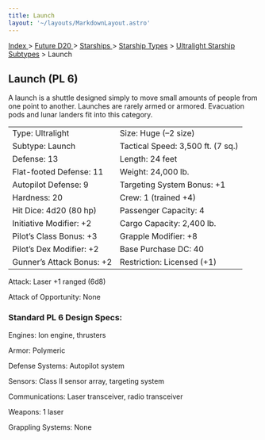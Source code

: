 ```yaml
---
title: Launch
layout: '~/layouts/MarkdownLayout.astro'
---
```


[ Index ](/) > [ Future D20 ](/future.d20.srd) > [ Starships ](/future.d20.srd/starships) > [ Starship Types](/future.d20.srd/starships/starship) > [ Ultralight Starship Subtypes](/future.d20.srd/starships/starship.types/ultralight.starship.subtypes) > Launch

##  Launch (PL 6)

A launch is a shuttle designed simply to move small amounts of people from one
point to another. Launches are rarely armed or armored. Evacuation pods and
lunar landers fit into this category.


<table> <tr> <td> Type: Ultralight </td> <td> Size: Huge (–2 size) </td> </tr> <tr class="shaded"> <td> Subtype: Launch </td> <td> Tactical Speed: 3,500 ft. (7 sq.) </td> </tr> <tr> <td> Defense: 13 </td> <td> Length: 24 feet </td> </tr> <tr class="shaded"> <td> Flat-footed Defense: 11 </td> <td> Weight: 24,000 lb. </td> </tr> <tr> <td> Autopilot Defense: 9 </td> <td> Targeting System Bonus: +1 </td> </tr> <tr class="shaded"> <td> Hardness: 20 </td> <td> Crew: 1 (trained +4) </td> </tr> <tr> <td> Hit Dice: 4d20 (80 hp) </td> <td> Passenger Capacity: 4 </td> </tr> <tr class="shaded"> <td> Initiative Modifier: +2 </td> <td> Cargo Capacity: 2,400 lb. </td> </tr> <tr> <td> Pilot’s Class Bonus: +3 </td> <td> Grapple Modifier: +8 </td> </tr> <tr class="shaded"> <td> Pilot’s Dex Modifier: +2 </td> <td> Base Purchase DC: 40 </td> </tr> <tr> <td> Gunner’s Attack Bonus: +2 </td> <td> Restriction: Licensed (+1) </td> </tr> </table>



Attack: Laser +1 ranged (6d8)

Attack of Opportunity: None

###  Standard PL 6 Design Specs:

Engines: Ion engine, thrusters

Armor: Polymeric

Defense Systems: Autopilot system

Sensors: Class II sensor array, targeting system

Communications: Laser transceiver, radio transceiver

Weapons: 1 laser

Grappling Systems: None

